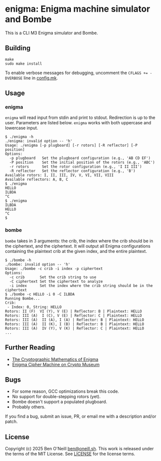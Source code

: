 # enigma: Enigma machine simulator and Bombe

This is a CLI M3 Enigma simulator and Bombe.

## Building

```shell
make
sudo make install
```

To enable verbose messages for debugging, uncomment the `CFLAGS += -DVERBOSE` line in [config.mk](config.mk).

## Usage

### enigma

`enigma` will read input from stdin and print to stdout. Redirection is up to the user.
Parameters are listed below. `enigma` works with both uppercase and lowercase input.

```shell
$ ./enigma -h
./enigma: invalid option -- 'h'
Usage: ./enigma [-p plugboard] [-r rotors] [-R reflector] [-P position]
Options:
  -p plugboard   Set the plugboard configuration (e.g., 'AB CD EF')
  -P position    Set the initial position of the rotors (e.g., 'ABC')
  -r rotors      Set the rotor configuration (e.g., 'I II III')
  -R reflector   Set the reflector configuration (e.g., 'B')
Available rotors: I, II, III, IV, V, VI, VII, VIII
Available reflectors: A, B, C
$ ./enigma
HELLO
ILBDA
^C
$ ./enigma
ILBDA
HELLO
^C
$
```

### bombe

`bombe` takes in 3 arguments: the crib, the index where the crib should be in
the ciphertext, and the ciphertext. It will output all Enigma configurations containing
the plaintext crib at the given index, and the entire plaintext.

```shell
$ ./bombe -h
./bombe: invalid option -- 'h'
Usage: ./bombe -c crib -i index -p ciphertext
Options:
  -c crib       Set the crib string to use
  -C ciphertext Set the ciphertext to analyze
  -i index      Set the index where the crib string should be in the ciphertext
$ ./bombe -c HELLO -i 0 -C ILBDA
Running Bombe...
Crib:
 - Index: 0, String: HELLO
Rotors: II (F)  VI (Y), V (E) | Reflector: B | Plaintext: HELLO
Rotors: III (A)  I (C), V (E) | Reflector: C | Plaintext: HELLO
Rotors: III (A)  II (A), I (A) | Reflector: B | Plaintext: HELLO
Rotors: III (A)  II (K), I (B) | Reflector: B | Plaintext: HELLO
Rotors: III (A)  IV (Y), V (K) | Reflector: C | Plaintext: HELLO
...
```

## Further Reading

* [The Cryptographic Mathematics of Enigma](https://www.nsa.gov/portals/75/documents/about/cryptologic-heritage/historical-figures-publications/publications/wwii/CryptoMathEnigma_Miller.pdf)
* [Enigma Cipher Machine on Crypto Museum](https://www.cryptomuseum.com/crypto/enigma/index.htm)

## Bugs

* For some reason, GCC optimizations break this code.
* No support for double-stepping rotors (yet).
* Bombe doesn't support a populated plugboard.
* Probably others.

If you find a bug, submit an issue, PR, or email me with a description and/or patch.

## License

Copyright (c) 2025 Ben O'Neill <ben@oneill.sh>. This work is released under the
terms of the MIT License. See [LICENSE](LICENSE) for the license terms.

